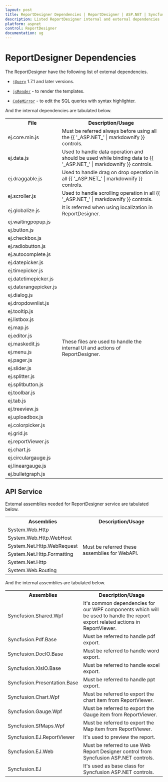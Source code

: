 ```yaml
---
layout: post
title: ReportDesigner Dependencies | ReportDesigner | ASP.NET | Syncfusion
description: Listed ReportDesigner internal and external dependencies
platform: aspnet
control: ReportDesigner
documentation: ug
---
```

# ReportDesigner Dependencies

The ReportDesigner have the following list of external dependencies.

* [`jQuery`](http://jquery.com "jQuery") 1.7.1 and later versions.

* [`jsRender`](https://github.com/borismoore/jsrender "jsRender") - to render the templates.

* [`CodeMirror`](https://github.com/codemirror/CodeMirror "CodeMirror") - to edit the SQL queries with syntax highlighter.

And the internal dependencies are tabulated below.

<table>
    <tr>
        <th>
            File
        </th>
        <th>
            Description/Usage
        </th>
    </tr>
    <tr>
        <td>
            ej.core.min.js
        </td>
        <td>
            Must be referred always before using all the {{ '_ASP.NET_'  | markdownify }} controls.
        </td>
    </tr>
    <tr>
        <td>
            ej.data.js
        </td>
        <td>
            Used to handle data operation and should be used while binding data to {{ '_ASP.NET_' | markdownify }} controls.
        </td>
    </tr>
    <tr>
        <td>
            ej.draggable.js
        </td>
        <td>
          Used to handle drag on drop operation in all {{ '_ASP.NET_' | markdownify }} controls.
        </td>
    </tr>
    <tr>
        <td>
            ej.scroller.js
        </td>
        <td>
           Used to handle scrolling operation in all {{ '_ASP.NET_' | markdownify }} controls.
        </td>
    </tr>
    <tr>
        <td>
            ej.globalize.js
        </td>
        <td>
          It is referred when using localization in ReportDesigner.
        </td>
    </tr>
    <tr>
        <td>
            ej.waitingpopup.js
        </td>
        <td rowspan="32">
        These files are used to handle the internal UI and actions of ReportDesigner.
        </td>
    </tr>
    <tr>
        <td>
            ej.button.js
        </td>
    </tr>
    <tr>
        <td>
            ej.checkbox.js
        </td>
    </tr>
    <tr>
        <td>
            ej.radiobutton.js
        </td>
    </tr>
    <tr>
        <td>
            ej.autocomplete.js
        </td>
    </tr>
    <tr>
        <td>
            ej.datepicker.js
        </td>
    </tr>
    <tr>
        <td>
            ej.timepicker.js
        </td>
    </tr>
    <tr>
        <td>
            ej.datetimepicker.js
        </td>
    </tr>
    <tr>
        <td>
            ej.daterangepicker.js
        </td>
    </tr>
    <tr>
        <td>
            ej.dialog.js
        </td>
    </tr>
    <tr>
        <td>
            ej.dropdownlist.js
        </td>
    </tr>
    <tr>
        <td>
            ej.tooltip.js
        </td>
    </tr>
    <tr>
        <td>
            ej.listbox.js
        </td>
    </tr>
    <tr>
        <td>
            ej.map.js
        </td>
    </tr>
    <tr>
        <td>
            ej.editor.js
        </td>
    </tr>
    <tr>
        <td>
            ej.maskedit.js
        </td>
    </tr>
    <tr>
        <td>
            ej.menu.js
        </td>
    </tr>
    <tr>
        <td>
            ej.pager.js
        </td>
    </tr>
    <tr>
        <td>
            ej.slider.js
        </td>
    </tr>
    <tr>
        <td>
            ej.splitter.js
        </td>
    </tr>        
    <tr>
        <td>
            ej.splitbutton.js
        </td>
    </tr>
    <tr>
        <td>
            ej.toolbar.js
        </td>
    </tr>
    <tr>
        <td>
            ej.tab.js
        </td>
    </tr>
    <tr>
        <td>
            ej.treeview.js
        </td>
    </tr>
    <tr>
        <td>
            ej.uploadbox.js
        </td>
    </tr>
    <tr>
        <td>
            ej.colorpicker.js
        </td>
    </tr>
    <tr>
        <td>
            ej.grid.js
        </td>
    </tr>
    <tr>
        <td>
            ej.reportViewer.js
        </td>
    </tr>
    <tr>
        <td>
            ej.chart.js
        </td>
    </tr>
    <tr>
        <td>
            ej.circulargauge.js
        </td>
    </tr>
    <tr>
        <td>
            ej.lineargauge.js
        </td>
    </tr>
    <tr>
        <td>
            ej.bulletgraph.js
        </td>
    </tr>

</table>

## API Service

External assemblies needed for ReportDesigner service are tabulated below.

<table>
    <tr>
        <th>
            Assemblies
        </th>
        <th>
            Description/Usage
        </th>
    </tr>
    <tr>
        <td>
            System.Web.Http
        </td>
        <td rowspan="6">
            Must be referred these assemblies for WebAPI.
        </td>
    </tr>
    <tr>
        <td>
            System.Web.Http.WebHost
        </td>
    </tr>
    <tr>
        <td>
            System.Net.Http.WebRequest
        </td>
    </tr>
    <tr>
        <td>
            System.Net.Http.Formatting
        </td>
    </tr>
    <tr>
        <td>
            System.Net.Http
        </td>
    </tr>    
    <tr>
        <td>
            System.Web.Routing
        </td>
    </tr>        
</table>

And the internal assemblies are tabulated below.

<table>
    <tr>
        <th>
            Assemblies
        </th>
        <th>
            Description/Usage
        </th>
    </tr>
    <tr>
        <td>
            Syncfusion.Shared.Wpf
        </td>
        <td>
            It's common dependencies for our WPF components which will be used to handle the report export related actions in ReportViewer.
        </td>
    </tr>
    <tr>
        <td>
           Syncfusion.Pdf.Base
        </td>
        <td>
          Must be referred to handle pdf export.
        </td>        
    </tr>
    <tr>
        <td>
            Syncfusion.DocIO.Base
        </td>
        <td>
          Must be referred to handle word export.        
        </td>        
    </tr>
    <tr>
        <td>
            Syncfusion.XlsIO.Base
        </td>
        <td>
          Must be referred to handle excel export.        
        </td>        
    </tr>
    <tr>
        <td>
            Syncfusion.Presentation.Base
        </td>
        <td>
          Must be referred to handle ppt export.        
        </td>        
    </tr>
    <tr>
        <td>
            Syncfusion.Chart.Wpf
        </td>
        <td>
          Must be referred to export the chart item from ReportViewer.        
        </td>        
    </tr>
    <tr>
        <td>
            Syncfusion.Gauge.Wpf
        </td>
        <td>
          Must be referred to export the Gauge item from ReportViewer.                
        </td>        
    </tr>
    <tr>
        <td>
            Syncfusion.SfMaps.Wpf
        </td>
        <td>
          Must be referred to export the Map item from ReportViewer.                
        </td>        
    </tr>
    <tr>
        <td>
            Syncfusion.EJ.ReportViewer
        </td>
        <td>
          It's used to preview the report.        
        </td>        
    </tr>
    <tr>
        <td>
            Syncfusion.EJ.Web
        </td>
        <td>
          Must be referred to use Web Report Designer control from Syncfusion ASP.NET controls.        
        </td>        
    </tr>
    <tr>
        <td>
            Syncfusion.EJ
        </td>
        <td>
          It's used as base class for Syncfusion ASP.NET controls.        
        </td>        
    </tr>
</table>
